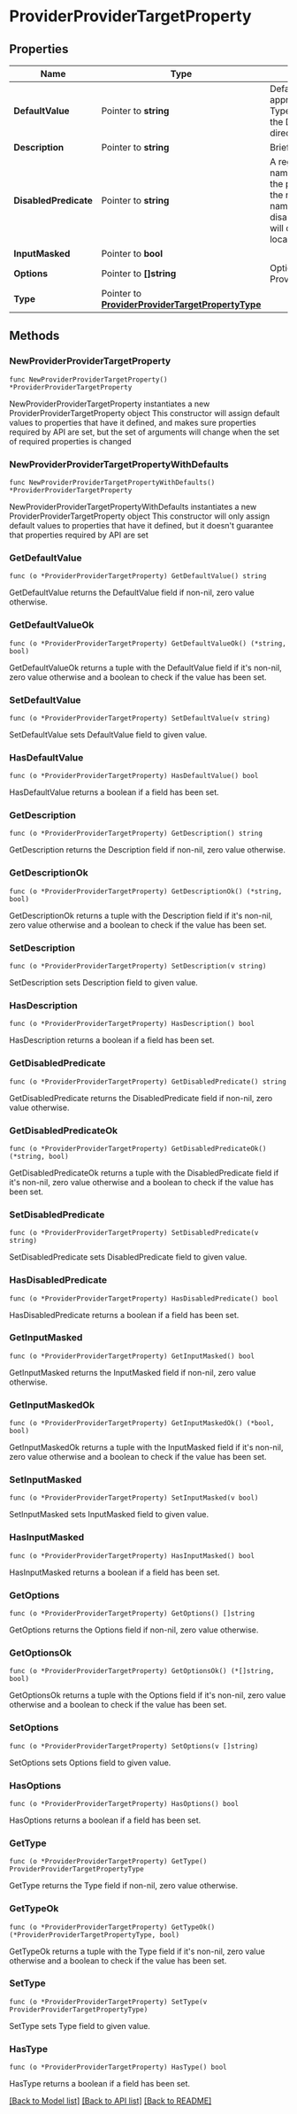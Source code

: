 # ProviderProviderTargetProperty

## Properties

Name | Type | Description | Notes
------------ | ------------- | ------------- | -------------
**DefaultValue** | Pointer to **string** | DefaultValue is converted into the appropriate type based on the Type If the property is a FilePath, the DefaultValue is a path to a directory | [optional] 
**Description** | Pointer to **string** | Brief description of the property | [optional] 
**DisabledPredicate** | Pointer to **string** | A regex string matched with the name of the target to determine if the property should be disabled If the regex matches the target name, the property will be disabled E.g. \&quot;^local$\&quot; will disable the property for the local target | [optional] 
**InputMasked** | Pointer to **bool** |  | [optional] 
**Options** | Pointer to **[]string** | Options is only used if the Type is ProviderTargetPropertyTypeOption | [optional] 
**Type** | Pointer to [**ProviderProviderTargetPropertyType**](ProviderProviderTargetPropertyType.md) |  | [optional] 

## Methods

### NewProviderProviderTargetProperty

`func NewProviderProviderTargetProperty() *ProviderProviderTargetProperty`

NewProviderProviderTargetProperty instantiates a new ProviderProviderTargetProperty object
This constructor will assign default values to properties that have it defined,
and makes sure properties required by API are set, but the set of arguments
will change when the set of required properties is changed

### NewProviderProviderTargetPropertyWithDefaults

`func NewProviderProviderTargetPropertyWithDefaults() *ProviderProviderTargetProperty`

NewProviderProviderTargetPropertyWithDefaults instantiates a new ProviderProviderTargetProperty object
This constructor will only assign default values to properties that have it defined,
but it doesn't guarantee that properties required by API are set

### GetDefaultValue

`func (o *ProviderProviderTargetProperty) GetDefaultValue() string`

GetDefaultValue returns the DefaultValue field if non-nil, zero value otherwise.

### GetDefaultValueOk

`func (o *ProviderProviderTargetProperty) GetDefaultValueOk() (*string, bool)`

GetDefaultValueOk returns a tuple with the DefaultValue field if it's non-nil, zero value otherwise
and a boolean to check if the value has been set.

### SetDefaultValue

`func (o *ProviderProviderTargetProperty) SetDefaultValue(v string)`

SetDefaultValue sets DefaultValue field to given value.

### HasDefaultValue

`func (o *ProviderProviderTargetProperty) HasDefaultValue() bool`

HasDefaultValue returns a boolean if a field has been set.

### GetDescription

`func (o *ProviderProviderTargetProperty) GetDescription() string`

GetDescription returns the Description field if non-nil, zero value otherwise.

### GetDescriptionOk

`func (o *ProviderProviderTargetProperty) GetDescriptionOk() (*string, bool)`

GetDescriptionOk returns a tuple with the Description field if it's non-nil, zero value otherwise
and a boolean to check if the value has been set.

### SetDescription

`func (o *ProviderProviderTargetProperty) SetDescription(v string)`

SetDescription sets Description field to given value.

### HasDescription

`func (o *ProviderProviderTargetProperty) HasDescription() bool`

HasDescription returns a boolean if a field has been set.

### GetDisabledPredicate

`func (o *ProviderProviderTargetProperty) GetDisabledPredicate() string`

GetDisabledPredicate returns the DisabledPredicate field if non-nil, zero value otherwise.

### GetDisabledPredicateOk

`func (o *ProviderProviderTargetProperty) GetDisabledPredicateOk() (*string, bool)`

GetDisabledPredicateOk returns a tuple with the DisabledPredicate field if it's non-nil, zero value otherwise
and a boolean to check if the value has been set.

### SetDisabledPredicate

`func (o *ProviderProviderTargetProperty) SetDisabledPredicate(v string)`

SetDisabledPredicate sets DisabledPredicate field to given value.

### HasDisabledPredicate

`func (o *ProviderProviderTargetProperty) HasDisabledPredicate() bool`

HasDisabledPredicate returns a boolean if a field has been set.

### GetInputMasked

`func (o *ProviderProviderTargetProperty) GetInputMasked() bool`

GetInputMasked returns the InputMasked field if non-nil, zero value otherwise.

### GetInputMaskedOk

`func (o *ProviderProviderTargetProperty) GetInputMaskedOk() (*bool, bool)`

GetInputMaskedOk returns a tuple with the InputMasked field if it's non-nil, zero value otherwise
and a boolean to check if the value has been set.

### SetInputMasked

`func (o *ProviderProviderTargetProperty) SetInputMasked(v bool)`

SetInputMasked sets InputMasked field to given value.

### HasInputMasked

`func (o *ProviderProviderTargetProperty) HasInputMasked() bool`

HasInputMasked returns a boolean if a field has been set.

### GetOptions

`func (o *ProviderProviderTargetProperty) GetOptions() []string`

GetOptions returns the Options field if non-nil, zero value otherwise.

### GetOptionsOk

`func (o *ProviderProviderTargetProperty) GetOptionsOk() (*[]string, bool)`

GetOptionsOk returns a tuple with the Options field if it's non-nil, zero value otherwise
and a boolean to check if the value has been set.

### SetOptions

`func (o *ProviderProviderTargetProperty) SetOptions(v []string)`

SetOptions sets Options field to given value.

### HasOptions

`func (o *ProviderProviderTargetProperty) HasOptions() bool`

HasOptions returns a boolean if a field has been set.

### GetType

`func (o *ProviderProviderTargetProperty) GetType() ProviderProviderTargetPropertyType`

GetType returns the Type field if non-nil, zero value otherwise.

### GetTypeOk

`func (o *ProviderProviderTargetProperty) GetTypeOk() (*ProviderProviderTargetPropertyType, bool)`

GetTypeOk returns a tuple with the Type field if it's non-nil, zero value otherwise
and a boolean to check if the value has been set.

### SetType

`func (o *ProviderProviderTargetProperty) SetType(v ProviderProviderTargetPropertyType)`

SetType sets Type field to given value.

### HasType

`func (o *ProviderProviderTargetProperty) HasType() bool`

HasType returns a boolean if a field has been set.


[[Back to Model list]](../README.md#documentation-for-models) [[Back to API list]](../README.md#documentation-for-api-endpoints) [[Back to README]](../README.md)


